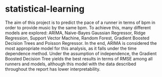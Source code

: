 # statistical-learning
The aim of this project is to predict the pace of a runner in terms of bpm in order to provide music by the same bpm. To
achieve this, many different models are explored: ARIMA, Naive-Bayes Gaussian Regressor, Ridge Regression, Support Vector
Machine, Random Forest, Gradient Boosted Decision Trees and Poisson Regressor. In the end, ARIMA is considered the most
appropriate model for this analysis, as it falls under the time dependence method. Under the assumption of independence, the
Gradient Boosted Decision Tree yields the best results in terms of RMSE among all runners and models, although this model
with the data described throughout the report has lower interpretability.
